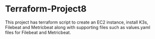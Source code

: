 # Terraform-Project8
This project has terraform script to create an EC2 instance, install K3s, Filebeat and Metricbeat along with supporting files such as values.yaml files for Filebeat and Metricbeat.
